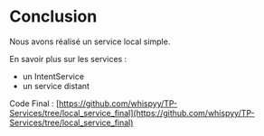 # Conclusion

Nous avons réalisé un service local simple.

En savoir plus sur les services :

* un IntentService
* un service distant


Code Final : [https://github.com/whispyy/TP-Services/tree/local_service_final](https://github.com/whispyy/TP-Services/tree/local_service_final)
